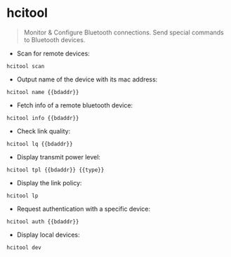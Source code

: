 # hcitool

> Monitor & Configure Bluetooth connections.
> Send special commands to Bluetooth devices.

- Scan for remote devices:

`hcitool scan`

- Output name of the device with its mac address:

`hcitool name {{bdaddr}}`

- Fetch info of a remote bluetooth device:

`hcitool info {{bdaddr}}`

- Check link quality:

`hcitool lq {{bdaddr}}`

- Display transmit power level:

`hcitool tpl {{bdaddr}} {{type}}`

- Display the link policy:

`hcitool lp`

- Request authentication with a specific device:

`hcitool auth {{bdaddr}}`

- Display local devices:

`hcitool dev`
